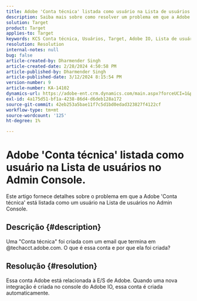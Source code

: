 ```yaml
---
title: Adobe 'Conta técnica' listada como usuário na Lista de usuários no Admin Console.
description: Saiba mais sobre como resolver um problema em que a Adobe "Conta técnica" está listada como usuário na Lista de usuários no Admin Console.
solution: Target
product: Target
applies-to: Target
keywords: KCS Conta técnica, Usuários, Target, Adobe IO, Lista de usuários
resolution: Resolution
internal-notes: null
bug: false
article-created-by: Dharmender Singh
article-created-date: 2/28/2024 4:50:58 PM
article-published-by: Dharmender Singh
article-published-date: 3/12/2024 8:15:54 PM
version-number: 9
article-number: KA-14102
dynamics-url: https://adobe-ent.crm.dynamics.com/main.aspx?forceUCI=1&pagetype=entityrecord&etn=knowledgearticle&id=ac309a87-59d6-ee11-9079-6045bd006295
exl-id: 4a175d51-bf1a-4238-86d4-d6deb128a172
source-git-commit: 42eb253a5bae11f7c5d1bd0edad323827f4122cf
workflow-type: tm+mt
source-wordcount: '125'
ht-degree: 1%

---
```


# Adobe &#39;Conta técnica&#39; listada como usuário na Lista de usuários no Admin Console.


Este artigo fornece detalhes sobre o problema em que a Adobe &#39;Conta técnica&#39; está listada como um usuário na Lista de usuários no Admin Console.

## Descrição {#description}


Uma &quot;Conta técnica&quot; foi criada com um email que termina em @techacct.adobe.com. O que é essa conta e por que ela foi criada?


## Resolução {#resolution}


Essa conta Adobe está relacionada à E/S de Adobe. Quando uma nova integração é criada no console do Adobe IO, essa conta é criada automaticamente.
